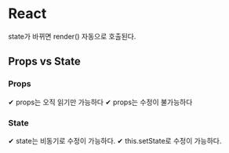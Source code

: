# React

state가 바뀌면 render() 자동으로 호출된다.

## Props vs State
### Props
✔ props는 오직 읽기만 가능하다
✔ props는 수정이 불가능하다

### State
✔ state는 비동기로 수정이 가능하다.
✔ this.setState로 수정이 가능하다.
